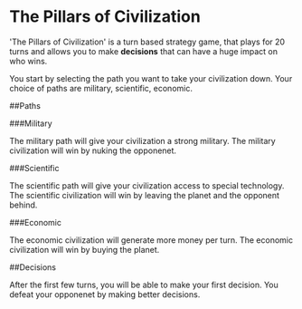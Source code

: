 # The Pillars of Civilization

'The Pillars of Civilization' is a turn based strategy game, that plays for 20 turns and allows you to make **decisions** that can have a huge impact on who wins. 

You start by selecting the path you want to take your civilization down. Your choice of paths are military, scientific, economic.

##Paths

###Military

The military path will give your civilization a strong military. The military civilization will win by nuking the opponenet.

###Scientific

The scientific path will give your civilization access to special technology. The scientific civilization will win by leaving the planet and the opponent behind. 

###Economic

The economic civilization will generate more money per turn. The economic civilization will win by buying the planet. 


##Decisions

After the first few turns, you will be able to make your first decision. You defeat your opponenet by making better decisions. 

